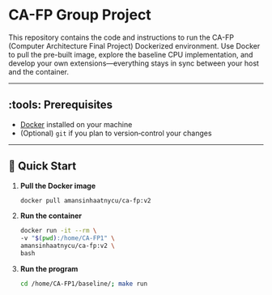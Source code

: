 # CA-FP Group Project

This repository contains the code and instructions to run the CA-FP (Computer Architecture Final Project) Dockerized environment. Use Docker to pull the pre-built image, explore the baseline CPU implementation, and develop your own extensions—everything stays in sync between your host and the container.

---

## :tools: Prerequisites

- [Docker](https://docs.docker.com/get-docker/) installed on your machine  
- (Optional) `git` if you plan to version‑control your changes

---

## :rocket: Quick Start

1. **Pull the Docker image**  
   ```bash
   docker pull amansinhaatnycu/ca-fp:v2
   ```

2. **Run the container**
   ```bash
   docker run -it --rm \
   -v "$(pwd):/home/CA-FP1" \
   amansinhaatnycu/ca-fp:v2 \
   bash
   ```
3. **Run the program**
   ```bash
   cd /home/CA-FP1/baseline/; make run
   ```
